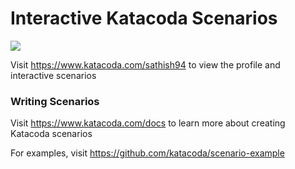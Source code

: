 # Interactive Katacoda Scenarios

[![](http://shields.katacoda.com/katacoda/sathish94/count.svg)](https://www.katacoda.com/sathish94 "Get your profile on Katacoda.com")

Visit https://www.katacoda.com/sathish94 to view the profile and interactive scenarios

### Writing Scenarios
Visit https://www.katacoda.com/docs to learn more about creating Katacoda scenarios

For examples, visit https://github.com/katacoda/scenario-example
